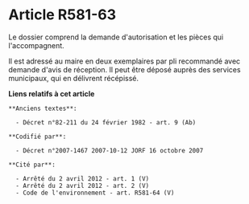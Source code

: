 # Article R581-63

Le dossier comprend la demande d'autorisation et les pièces qui l'accompagnent.

Il est adressé au maire en deux exemplaires par pli recommandé avec demande d'avis de réception. Il peut être déposé auprès
des services municipaux, qui en délivrent récépissé.

**Liens relatifs à cet article**

	**Anciens textes**:

	  - Décret n°82-211 du 24 février 1982 - art. 9 (Ab)

	**Codifié par**:

	  - Décret n°2007-1467 2007-10-12 JORF 16 octobre 2007

	**Cité par**:

	  - Arrêté du 2 avril 2012 - art. 1 (V)
	  - Arrêté du 2 avril 2012 - art. 2 (V)
	  - Code de l'environnement - art. R581-64 (V)
